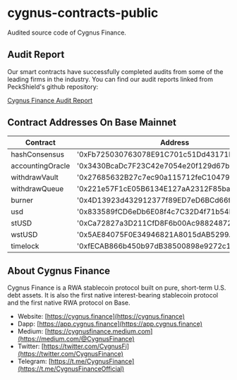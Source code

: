 # cygnus-contracts-public
Audited source code of Cygnus Finance.

## Audit Report
Our smart contracts have successfully completed audits from some of the leading firms in the industry. You can find our audit reports linked from PeckShield's github repository:

 [Cygnus Finance Audit Report](https://github.com/peckshield/publications/blob/master/audit_reports/PeckShield-Audit-Report-Cygnus-v1.0.pdf)


 ## Contract Addresses On Base Mainnet

| Contract         | Address                                      |
| ---------------- | -------------------------------------------- |
| hashConsensus    | '0xFb725030763078E91C701c51Dd43171FAFce6801' |
| accountingOracle | '0x3430BcaDc7F23C42e7054e20f129d67baA91B184' |
| withdrawVault    | '0x27685632B27c7ec90a115712feC104793e896414' |
| withdrawQueue    | '0x221e57F1cE05B6134E127aA2312F85badcEE6719' |
| burner           | '0x4D13923d432912377f89ED7eD6BCd66f883d7950' |
| usd              | '0x833589fCD6eDb6E08f4c7C32D4f71b54bdA02913' |
| stUSD            | '0xCa72827a3D211CfD8F6b00Ac98824872b72CAb49' |
| wstUSD           | '0x5AE84075F0E34946821A8015dAB5299A00992721' |
| timelock         | '0xfECAB866b450b97dB38500898e9272c1D18918b7' |



 ## About Cygnus Finance
Cygnus Finance is a RWA stablecoin protocol built on pure, short-term U.S. debt assets. It is also the first native interest-bearing stablecoin protocol and the first native RWA protocol on Base. 

- Website: [https://cygnus.finance](https://cygnus.finance)
- Dapp: [https://app.cygnus.finance](https://app.cygnus.finance)
- Medium: [https://cygnusfinance.medium.com](https://medium.com/@CygnusFinance)
- Twitter: [https://twitter.com/CygnusFi](https://twitter.com/CygnusFinance)
- Telegram: [https://t.me/CygnusFinance](https://t.me/CygnusFinanceOfficial)